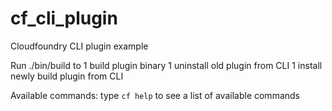 cf_cli_plugin
=============

Cloudfoundry CLI plugin example

Run ./bin/build to 
1 build plugin binary
1 uninstall old plugin from CLI
1 install newly build plugin from CLI


Available commands:
type `cf help` to see a list of available commands
